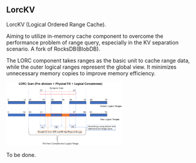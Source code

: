 
## LorcKV
LorcKV (Logical Ordered Range Cache). 

Aiming to utilize in-memory cache component to overcome the performance problem of range query, especially in the KV separation scenario. 
A fork of RocksDB(BlobDB). 

The LORC component takes ranges as the basic unit to cache range data, while the outer logical ranges represent the global view. It minimizes unnecessary memory copies to improve memory efficiency.

<img src="assets/lorc_scan.jpg" alt="lorc_scan" style="zoom:30%;" />

To be done.